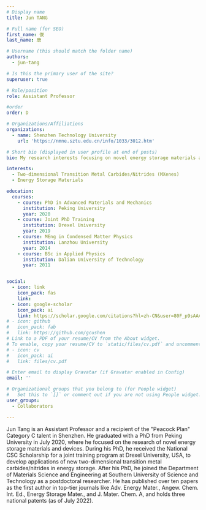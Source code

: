 ```yaml
---
# Display name
title: Jun TANG

# Full name (for SEO)
first_name: 俊
last_name: 唐

# Username (this should match the folder name)
authors:
  - jun-tang

# Is this the primary user of the site?
superuser: true

# Role/position
role: Assistant Professor

#order
order: D

# Organizations/Affiliations
organizations:
  - name: Shenzhen Technology University
    url: 'https://nmne.sztu.edu.cn/info/1033/3012.htm'

# Short bio (displayed in user profile at end of posts)
bio: My research interests focusing on novel energy storage materials and devices.

interests:
  - Two-dimensional Transition Metal Carbides/Nitrides (MXenes)
  - Energy Storage Materials

education:
  courses:
    - course: PhD in Advanced Materials and Mechanics
      institution: Peking University
      year: 2020
    - course: Joint PhD Training
      institution: Drexel University
      year: 2019
    - course: MEng in Condensed Matter Physics
      institution: Lanzhou University
      year: 2014
    - course: BSc in Applied Physics
      institution: Dalian University of Technology
      year: 2011


social:
  - icon: link
    icon_pack: fas
    link: 
  - icon: google-scholar
    icon_pack: ai
    link: https://scholar.google.com/citations?hl=zh-CN&user=80F_p9sAAAAJ
# - icon: github
#   icon_pack: fab
#   link: https://github.com/gcushen
# Link to a PDF of your resume/CV from the About widget.
# To enable, copy your resume/CV to `static/files/cv.pdf` and uncomment the lines below.
# - icon: cv
#   icon_pack: ai
#   link: files/cv.pdf

# Enter email to display Gravatar (if Gravatar enabled in Config)
email: ''

# Organizational groups that you belong to (for People widget)
#   Set this to `[]` or comment out if you are not using People widget.
user_groups:
  - Collaborators

---
```


Jun Tang is an Assistant Professor and a recipient of the "Peacock Plan" Category C talent in Shenzhen. He graduated with a PhD from Peking University in July 2020, where he focused on the research of novel energy storage materials and devices. During his PhD, he received the National CSC Scholarship for a joint training program at Drexel University, USA, to develop applications of new two-dimensional transition metal carbides/nitrides in energy storage. After his PhD, he joined the Department of Materials Science and Engineering at Southern University of Science and Technology as a postdoctoral researcher. He has published over ten papers as the first author in top-tier journals like Adv. Energy Mater., Angew. Chem. Int. Ed., Energy Storage Mater., and J. Mater. Chem. A, and holds three national patents (as of July 2022).
